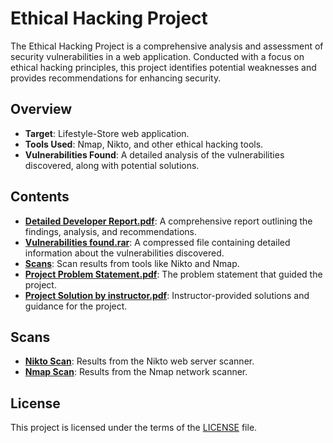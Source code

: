 # Ethical Hacking Project

The Ethical Hacking Project is a comprehensive analysis and assessment of security vulnerabilities in a web application. Conducted with a focus on ethical hacking principles, this project identifies potential weaknesses and provides recommendations for enhancing security.

## Overview

- **Target**: Lifestyle-Store web application.
- **Tools Used**: Nmap, Nikto, and other ethical hacking tools.
- **Vulnerabilities Found**: A detailed analysis of the vulnerabilities discovered, along with potential solutions.

## Contents

- **[Detailed Developer Report.pdf](Ethical%20Hacking%20Project%20-%20Intershal%20-%20Lifestyle-Store/Detailed%20Developer%20Report.pdf)**: A comprehensive report outlining the findings, analysis, and recommendations.
- **[Vulnerabilities found.rar](Ethical%20Hacking%20Project%20-%20Intershal%20-%20Lifestyle-Store/Vulnerabilities%20found.rar)**: A compressed file containing detailed information about the vulnerabilities discovered.
- **[Scans](Ethical%20Hacking%20Project%20-%20Intershal%20-%20Lifestyle-Store/scans)**: Scan results from tools like Nikto and Nmap.
- **[Project Problem Statement.pdf](Project%20Problem%20Statement.pdf)**: The problem statement that guided the project.
- **[Project Solution by instructor.pdf](Project%20Solution%20by%20instructor.pdf)**: Instructor-provided solutions and guidance for the project.

## Scans

- **[Nikto Scan](Ethical%20Hacking%20Project%20-%20Intershal%20-%20Lifestyle-Store/scans/nikto)**: Results from the Nikto web server scanner.
- **[Nmap Scan](Ethical%20Hacking%20Project%20-%20Intershal%20-%20Lifestyle-Store/scans/nmap)**: Results from the Nmap network scanner.

## License

This project is licensed under the terms of the [LICENSE](LICENSE) file.
